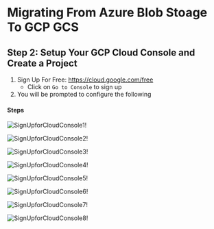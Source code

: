 # Migrating From Azure Blob Stoage To GCP GCS
## Step 2: Setup Your GCP Cloud Console and Create a Project
1. Sign Up For Free: https://cloud.google.com/free
    - Click on `Go to Console` to sign up
2. You will be prompted to configure the following 

#### Steps
![SignUpforCloudConsole1!](https://github.com/awanmbandi/google-cloud-projects/blob/project-resources/gcp-account-signup/Screen%20Shot%202022-12-17%20at%201.08.25%20AM.png)

![SignUpforCloudConsole2!](https://github.com/awanmbandi/google-cloud-projects/blob/project-resources/gcp-account-signup/Screen%20Shot%202022-12-17%20at%201.10.05%20AM.png)

![SignUpforCloudConsole3!](https://github.com/awanmbandi/google-cloud-projects/blob/project-resources/gcp-account-signup/Screen%20Shot%202022-12-17%20at%201.11.41%20AM.png)

![SignUpforCloudConsole4!](https://github.com/awanmbandi/google-cloud-projects/blob/project-resources/gcp-account-signup/Screen%20Shot%202022-12-17%20at%201.13.45%20AM.png)

![SignUpforCloudConsole5!](https://github.com/awanmbandi/google-cloud-projects/blob/project-resources/gcp-account-signup/Screen%20Shot%202022-12-17%20at%201.15.06%20AM.png)

![SignUpforCloudConsole6!](https://github.com/awanmbandi/google-cloud-projects/blob/project-resources/gcp-account-signup/Screen%20Shot%202022-12-17%20at%201.16.00%20AM.png)

![SignUpforCloudConsole7!](https://github.com/awanmbandi/google-cloud-projects/blob/project-resources/gcp-account-signup/Screen%20Shot%202022-12-17%20at%201.17.23%20AM.png)

![SignUpforCloudConsole8!](https://github.com/awanmbandi/google-cloud-projects/blob/project-resources/gcp-account-signup/Screen%20Shot%202022-12-17%20at%201.26.37%20AM.png)









